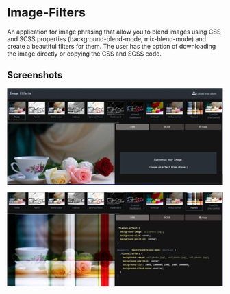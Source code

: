 # Image-Filters
An application for image phrasing that allow you to blend images using CSS and SCSS properties (background-blend-mode, mix-blend-mode) and create a beautiful filters for them. The user has the option of downloading the image directly or copying the CSS and SCSS code.

## Screenshots

![App Screenshot](https://raw.githubusercontent.com/A158-debug/Image-Filters/master/Readme%20Images/Screenshot%202022-08-08%20195913.png)



![App Screenshot](https://raw.githubusercontent.com/A158-debug/Image-Filters/master/Readme%20Images/Screenshot%202022-08-08%20200020.png)

